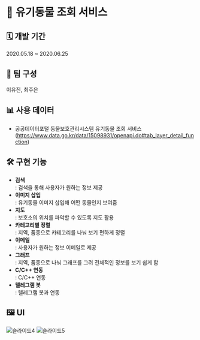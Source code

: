 # 🐾 유기동물 조회 서비스

## **🗓 개발 기간**

2020.05.18 ~ 2020.06.25

## **🤝 팀 구성**

이유진, 최주은

## **📊 사용 데이터**
- 공공데이터포털 동물보호관리시스템 유기동물 조회 서비스<br>
  (https://www.data.go.kr/data/15098931/openapi.do#tab_layer_detail_function)

## **🛠 구현 기능**
- **검색**<br>
: 검색을 통해 사용자가 원하는 정보 제공
- **이미지 삽입**<br>
: 유기동물 이미지 삽입해 어떤 동물인지 보여줌
- **지도**<br>
: 보호소의 위치를 파악할 수 있도록 지도 활용
- **카테고리별 정렬**<br>
: 지역, 품종으로 카테고리를 나눠 보기 편하게 정렬
- **이메일**<br>
: 사용자가 원하는 정보 이메일로 제공
- **그래프**<br>
: 지역, 품종으로 나눠 그래프를 그려 전체적인 정보를 보기 쉽게 함
- **C/C++ 연동**<br>
: C/C++ 연동
- **텔레그램 봇**<br>
: 텔레그램 봇과 연동

## **🖼 UI**
![슬라이드4](https://github.com/211dbwls/project/assets/65964035/f350e01c-40ae-4857-b25c-9e46b75f764f)
![슬라이드5](https://github.com/211dbwls/project/assets/65964035/fc9eaffa-8df2-4e3a-85f3-0eb9b0809798)
